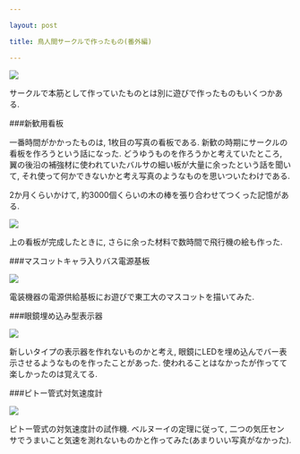 ```yaml
---

layout: post

title: 鳥人間サークルで作ったもの(番外編)

---
```


<img src="https://gakuseishitsu.github.io/images/meister2/meister_other1.jpg">

サークルで本筋として作っていたものとは別に遊びで作ったものもいくつかある.  

###新歓用看板

一番時間がかかったものは, 1枚目の写真の看板である. 新歓の時期にサークルの看板を作ろうという話になった. どうゆうものを作ろうかと考えていたところ, 翼の後沿の補強材に使われていたバルサの細い板が大量に余ったという話を聞いて, それ使って何かできないかと考え写真のようなものを思いついたわけである.  

2か月くらいかけて, 約3000個くらいの木の棒を張り合わせてつくった記憶がある.  

<img src="https://gakuseishitsu.github.io/images/meister2/meister_other2.jpg">

上の看板が完成したときに, さらに余った材料で数時間で飛行機の絵も作った.  

###マスコットキャラ入りバス電源基板

<img src="https://gakuseishitsu.github.io/images/meister2/meister_other3.jpg">

電装機器の電源供給基板にお遊びで東工大のマスコットを描いてみた.  

###眼鏡埋め込み型表示器

<img src="https://gakuseishitsu.github.io/images/meister2/meister_other4.jpg">

新しいタイプの表示器を作れないものかと考え, 眼鏡にLEDを埋め込んでバー表示させるようなものを作ったことがあった. 使われることはなかったが作ってて楽しかったのは覚えてる.  

###ピトー管式対気速度計

<img src="https://gakuseishitsu.github.io/images/meister2/meister_other5.jpg">

ピトー管式の対気速度計の試作機. ベルヌーイの定理に従って, 二つの気圧センサでうまいこと気速を測れないものかと作ってみた(あまりいい写真がなかった).  
